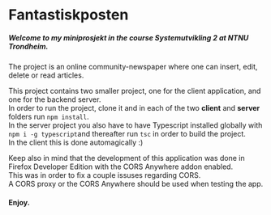 # Fantastiskposten

##### Welcome to my **miniprosjekt** in the course *Systemutvikling 2* at NTNU Trondheim.<br/>
The project is an online community-newspaper where one can insert, edit, delete or read articles.<br/>

This project contains two smaller project, one for the client application, and one for the backend server.<br/>
In order to run the project, clone it and in each of the two **client** and **server** folders run `npm install`.<br/>
In the server project you also have to have Typescript installed globally with `npm i -g typescript`and thereafter run `tsc` in order to build the project.<br/>
In the client this is done automagically :)</br>

Keep also in mind that the development of this application was done in
Firefox Developer Edition with the CORS Anywhere addon enabled.</br>
This was in order to fix a couple issuses regarding CORS.</br>
A CORS proxy or the CORS Anywhere should be used when testing the app.</br>

#### Enjoy.